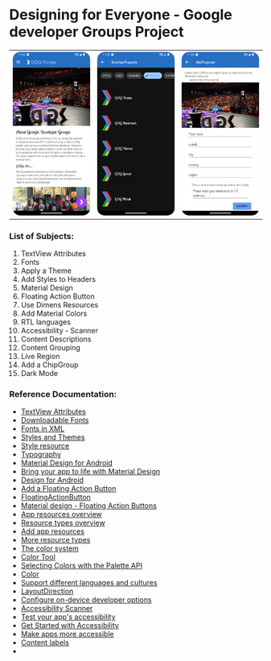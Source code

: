 #  Designing for Everyone - Google developer Groups Project

<table style="width:100%">
  <tr>
    <th><img src=".\readme.resources\start.png" alt=" Google developer Groups initial"/></th>
    <th><img src=".\readme.resources\list.png" alt="List of Google developer Groups around the world"/></th>
    <th><img src=".\readme.resources\add.png" alt="Page to add a new group to Google Developers"/></th>
  </tr>
</table>

### List of Subjects:
1. TextView Attributes
2. Fonts
3. Apply a Theme
4. Add Styles to Headers
5. Material Design
6. Floating Action Button
7. Use Dimens Resources
8. Add Material Colors
9. RTL languages
10. Accessibility - Scanner
11. Content Descriptions
12. Content Grouping
13. Live Region
14. Add a ChipGroup
15. Dark Mode






### Reference Documentation:
* [TextView Attributes](https://developer.android.com/reference/android/widget/TextView#xml-attributes_1)
* [Downloadable Fonts](https://developer.android.com/develop/ui/views/text-and-emoji/downloadable-fonts)
* [Fonts in XML](https://developer.android.com/develop/ui/views/text-and-emoji/fonts-in-xml)
* [Styles and Themes](https://developer.android.com/develop/ui/views/theming/themes)
* [Style resource](https://developer.android.com/guide/topics/resources/style-resource)
* [Typography](https://m2.material.io/develop/android/theming/typography)
* [Material Design for Android](https://developer.android.com/develop/ui/views/theming/look-and-feel)
* [Bring your app to life with Material Design](https://m3.material.io/)
* [Design for Android](https://developer.android.com/design)
* [Add a Floating Action Button](https://developer.android.com/develop/ui/views/components/floating-action-button)
* [FloatingActionButton](https://developer.android.com/reference/android/support/design/widget/FloatingActionButton)
* [Material design - Floating Action Buttons](https://m2.material.io/components/buttons-floating-action-button/android)
* [App resources overview](https://developer.android.com/guide/topics/resources/providing-resources)
* [Resource types overview](https://developer.android.com/guide/topics/resources/available-resources)
* [Add app resources](https://developer.android.com/studio/write/add-resources)
* [More resource types](https://developer.android.com/guide/topics/resources/more-resources)
* [The color system](https://m2.material.io/design/color/the-color-system.html)
* [Color Tool](https://m3.material.io/styles/color/overview#!/?view.left=0&view.right=0)
* [Selecting Colors with the Palette API](https://developer.android.com/develop/ui/views/graphics/palette-colors)
* [Color](https://developer.android.com/reference/android/graphics/Color)
* [Support different languages and cultures](https://developer.android.com/training/basics/supporting-devices/languages)
* [LayoutDirection](https://developer.android.com/reference/android/util/LayoutDirection)
* [Configure on-device developer options](https://developer.android.com/studio/debug/dev-options#drawing)
* [Accessibility Scanner](https://play.google.com/store/apps/details?id=com.google.android.apps.accessibility.auditor&hl=en_US&pli=1)
* [Test your app's accessibility](https://developer.android.com/guide/topics/ui/accessibility/testing)
* [Get Started with Accessibility](https://support.google.com/accessibility/android/answer/6376570?hl=en)
* [Make apps more accessible](https://developer.android.com/guide/topics/ui/accessibility/apps)
* [Content labels](https://support.google.com/accessibility/android/answer/7158690?hl=en)
* 

